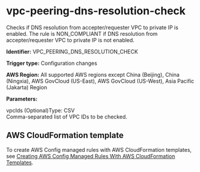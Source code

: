 # vpc\-peering\-dns\-resolution\-check<a name="vpc-peering-dns-resolution-check"></a>

Checks if DNS resolution from accepter/requester VPC to private IP is enabled\. The rule is NON\_COMPLIANT if DNS resolution from accepter/requester VPC to private IP is not enabled\. 

**Identifier:** VPC\_PEERING\_DNS\_RESOLUTION\_CHECK

**Trigger type:** Configuration changes

**AWS Region:** All supported AWS regions except China \(Beijing\), China \(Ningxia\), AWS GovCloud \(US\-East\), AWS GovCloud \(US\-West\), Asia Pacific \(Jakarta\) Region

**Parameters:**

vpcIds \(Optional\)Type: CSV  
Comma\-separated list of VPC IDs to be checked\.

## AWS CloudFormation template<a name="w79aac11c32c17b9d559c15"></a>

To create AWS Config managed rules with AWS CloudFormation templates, see [Creating AWS Config Managed Rules With AWS CloudFormation Templates](aws-config-managed-rules-cloudformation-templates.md)\.